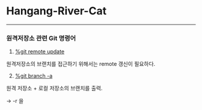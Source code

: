 # Hangang-River-Cat




---



### 원격저장소 관련 Git 명령어


1. <U>%git remote update</U>

원격저장소의 브랜치를 접근하기 위해서는 remote 갱신이 필요하다. 



2. <U>%git branch -a</U>

원격 저장소 + 로컬 저장소의 브랜치를 출력.

-> -r 을
